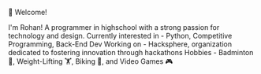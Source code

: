 🥳 Welcome!

I'm Rohan! A programmer in highschool with a strong passion for technology and design.
Currently interested in - Python, Competitive Programming, Back-End Dev
Working on - Hacksphere, organization dedicated to fostering innovation through hackathons
Hobbies - Badminton 🏸, Weight-Lifting 🏋️, Biking 🚴, and Video Games 🎮

